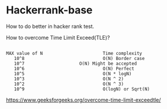 # Hackerrank-base
How to do better in hacker rank test.

How to overcome Time Limit Exceed(TLE)?
```

MAX value of N                       Time complexity
   10^8                              O(N) Border case
   10^7                     O(N) Might be accepted
   10^6                              O(N) Perfect
   10^5                              O(N * logN)
   10^3                              O(N ^ 2)
   10^2                              O(N ^ 3)
   10^9                              O(logN) or Sqrt(N)
```

https://www.geeksforgeeks.org/overcome-time-limit-exceedtle/

